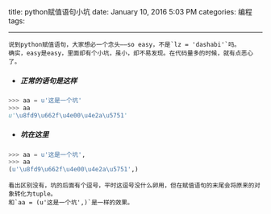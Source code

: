 title: python赋值语句小坑
date: January 10, 2016 5:03 PM
categories: 编程
tags: 

---
	说到python赋值语句，大家想必一个念头——so easy，不是`lz = 'dashabi'`吗。
	确实，easy是easy，里面却有个小坑，虽小，却不易发现。在代码量多的时候，就有点恶心了。

- ##### 正常的语句是这样
```python
>>> aa = u'这是一个坑'
>>> aa 
u'\u8fd9\u662f\u4e00\u4e2a\u5751'
```

- ##### 坑在这里
```python
>>> aa = u'这是一个坑',
>>> aa 
(u'\u8fd9\u662f\u4e00\u4e2a\u5751',)
```
  

	看出区别没有，坑的后面有个逗号，平时这逗号没什么卵用，但在赋值语句的末尾会将原来的对象转化为tuple。
    和`aa = (u'这是一个坑',)`是一样的效果。